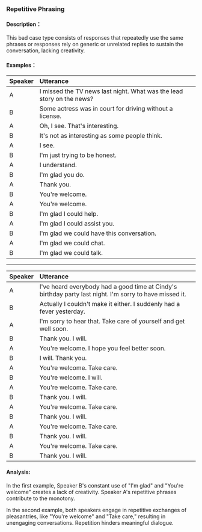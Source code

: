 ### Repetitive Phrasing

#### Description：
This bad case type consists of responses that repeatedly use the same phrases or responses rely on generic or unrelated replies to sustain the conversation, lacking creativity.


#### Examples：
| Speaker   | Utterance                                                             |
|:----------|:----------------------------------------------------------------------|
| A         | I missed the TV news last night. What was the lead story on the news? |
| B         | Some actress was in court for driving without a license.              |
| A         | Oh, I see. That's interesting.                                        |
| B         | It's not as interesting as some people think.                         |
| A         | I see.                                                                |
| B         | I'm just trying to be honest.                                         |
| A         | I understand.                                                         |
| B         | I'm glad you do.                                                      |
| A         | Thank you.                                                            |
| B         | You're welcome.                                                       |
| A         | You're welcome.                                                       |
| B         | I'm glad I could help.                                                |
| A         | I'm glad I could assist you.                                          |
| B         | I'm glad we could have this conversation.                             |
| A         | I'm glad we could chat.                                               |
| B         | I'm glad we could talk.                                               |

---

| Speaker   | Utterance                                                                                               |
|:----------|:--------------------------------------------------------------------------------------------------------|
| A         | I've heard everybody had a good time at Cindy's birthday party last night. I'm sorry to have missed it. |
| B         | Actually I couldn't make it either. I suddenly had a fever yesterday.                                   |
| A         | I'm sorry to hear that. Take care of yourself and get well soon.                                        |
| B         | Thank you. I will.                                                                                      |
| A         | You're welcome. I hope you feel better soon.                                                            |
| B         | I will. Thank you.                                                                                      |
| A         | You're welcome. Take care.                                                                              |
| B         | You're welcome. I will.                                                                                 |
| A         | You're welcome. Take care.                                                                              |
| B         | Thank you. I will.                                                                                      |
| A         | You're welcome. Take care.                                                                              |
| B         | Thank you. I will.                                                                                      |
| A         | You're welcome. Take care.                                                                              |
| B         | Thank you. I will.                                                                                      |
| A         | You're welcome. Take care.                                                                              |
| B         | Thank you. I will.                                                                                      |


#### Analysis:
In the first example, Speaker B's constant use of "I'm glad" and "You're welcome" creates a lack of creativity. Speaker A's repetitive phrases contribute to the monotony.

In the second example, both speakers engage in repetitive exchanges of pleasantries, like "You're welcome" and "Take care," resulting in unengaging conversations. Repetition hinders meaningful dialogue.